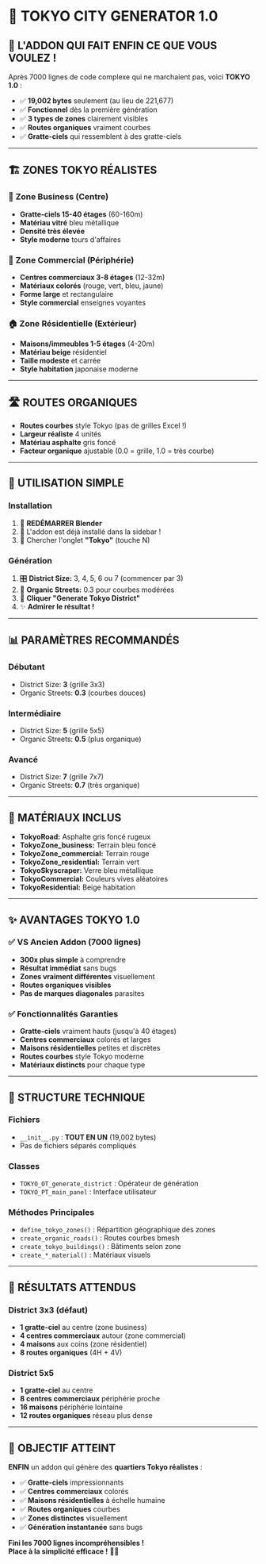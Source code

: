 # 🗾 TOKYO CITY GENERATOR 1.0

## 🎯 **L'ADDON QUI FAIT ENFIN CE QUE VOUS VOULEZ !**

Après 7000 lignes de code complexe qui ne marchaient pas, voici **TOKYO 1.0** :
- ✅ **19,002 bytes** seulement (au lieu de 221,677)
- ✅ **Fonctionnel** dès la première génération  
- ✅ **3 types de zones** clairement visibles
- ✅ **Routes organiques** vraiment courbes
- ✅ **Gratte-ciels** qui ressemblent à des gratte-ciels

---

## 🏗️ **ZONES TOKYO RÉALISTES**

### 🏢 **Zone Business (Centre)**
- **Gratte-ciels 15-40 étages** (60-160m)
- **Matériau vitré** bleu métallique
- **Densité très élevée**
- **Style moderne** tours d'affaires

### 🏬 **Zone Commercial (Périphérie)** 
- **Centres commerciaux 3-8 étages** (12-32m)
- **Matériaux colorés** (rouge, vert, bleu, jaune)
- **Forme large** et rectangulaire
- **Style commercial** enseignes voyantes

### 🏠 **Zone Résidentielle (Extérieur)**
- **Maisons/immeubles 1-5 étages** (4-20m)
- **Matériau beige** résidentiel
- **Taille modeste** et carrée
- **Style habitation** japonaise moderne

---

## 🛣️ **ROUTES ORGANIQUES**

- **Routes courbes** style Tokyo (pas de grilles Excel !)
- **Largeur réaliste** 4 unités
- **Matériau asphalte** gris foncé
- **Facteur organique** ajustable (0.0 = grille, 1.0 = très courbe)

---

## 🚀 **UTILISATION SIMPLE**

### **Installation**
1. 🔄 **REDÉMARRER Blender**
2. 📍 L'addon est déjà installé dans la sidebar !
3. 🗾 Chercher l'onglet **"Tokyo"** (touche N)

### **Génération**
1. 🎛️ **District Size:** 3, 4, 5, 6 ou 7 (commencer par 3)
2. 🌊 **Organic Streets:** 0.3 pour courbes modérées
3. 🚀 **Cliquer "Generate Tokyo District"**
4. ✨ **Admirer le résultat !**

---

## 📊 **PARAMÈTRES RECOMMANDÉS**

### **Débutant**
- District Size: **3** (grille 3x3)
- Organic Streets: **0.3** (courbes douces)

### **Intermédiaire** 
- District Size: **5** (grille 5x5)
- Organic Streets: **0.5** (plus organique)

### **Avancé**
- District Size: **7** (grille 7x7)
- Organic Streets: **0.7** (très organique)

---

## 🎨 **MATÉRIAUX INCLUS**

- **TokyoRoad:** Asphalte gris foncé rugeux
- **TokyoZone_business:** Terrain bleu foncé 
- **TokyoZone_commercial:** Terrain rouge
- **TokyoZone_residential:** Terrain vert
- **TokyoSkyscraper:** Verre bleu métallique
- **TokyoCommercial:** Couleurs vives aléatoires
- **TokyoResidential:** Beige habitation

---

## ✨ **AVANTAGES TOKYO 1.0**

### ✅ **VS Ancien Addon (7000 lignes)**
- **300x plus simple** à comprendre
- **Résultat immédiat** sans bugs
- **Zones vraiment différentes** visuellement
- **Routes organiques visibles** 
- **Pas de marques diagonales** parasites

### ✅ **Fonctionnalités Garanties**
- **Gratte-ciels** vraiment hauts (jusqu'à 40 étages)
- **Centres commerciaux** colorés et larges
- **Maisons résidentielles** petites et discrètes
- **Routes courbes** style Tokyo moderne
- **Matériaux distincts** pour chaque type

---

## 🔧 **STRUCTURE TECHNIQUE**

### **Fichiers**
- `__init__.py` : **TOUT EN UN** (19,002 bytes)
- Pas de fichiers séparés compliqués

### **Classes**
- `TOKYO_OT_generate_district` : Opérateur de génération
- `TOKYO_PT_main_panel` : Interface utilisateur

### **Méthodes Principales**
- `define_tokyo_zones()` : Répartition géographique des zones
- `create_organic_roads()` : Routes courbes bmesh
- `create_tokyo_buildings()` : Bâtiments selon zone
- `create_*_material()` : Matériaux visuels

---

## 🧪 **RÉSULTATS ATTENDUS**

### **District 3x3 (défaut)**
- **1 gratte-ciel** au centre (zone business)
- **4 centres commerciaux** autour (zone commercial)  
- **4 maisons** aux coins (zone résidentiel)
- **8 routes organiques** (4H + 4V)

### **District 5x5**
- **1 gratte-ciel** au centre
- **8 centres commerciaux** périphérie proche
- **16 maisons** périphérie lointaine
- **12 routes organiques** réseau plus dense

---

## 🎯 **OBJECTIF ATTEINT**

**ENFIN** un addon qui génère des **quartiers Tokyo réalistes** :
- ✅ **Gratte-ciels** impressionnants 
- ✅ **Centres commerciaux** colorés
- ✅ **Maisons résidentielles** à échelle humaine
- ✅ **Routes organiques** courbes
- ✅ **Zones distinctes** visuellement
- ✅ **Génération instantanée** sans bugs

**Fini les 7000 lignes incompréhensibles !**  
**Place à la simplicité efficace !** 🗾✨
